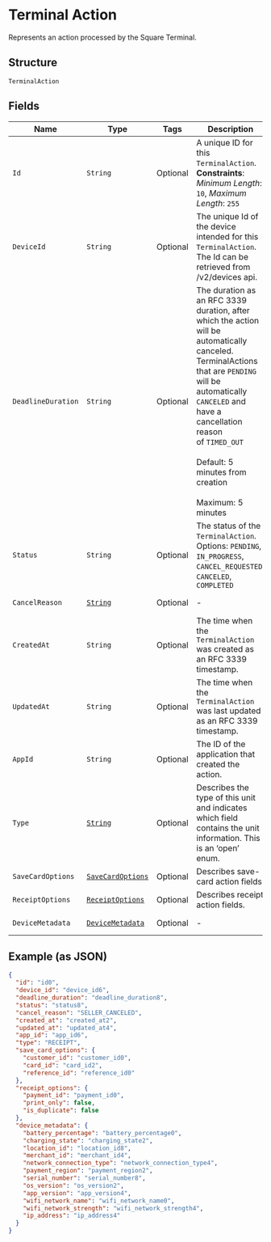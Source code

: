 
# Terminal Action

Represents an action processed by the Square Terminal.

## Structure

`TerminalAction`

## Fields

| Name | Type | Tags | Description | Getter |
|  --- | --- | --- | --- | --- |
| `Id` | `String` | Optional | A unique ID for this `TerminalAction`.<br>**Constraints**: *Minimum Length*: `10`, *Maximum Length*: `255` | String getId() |
| `DeviceId` | `String` | Optional | The unique Id of the device intended for this `TerminalAction`.<br>The Id can be retrieved from /v2/devices api. | String getDeviceId() |
| `DeadlineDuration` | `String` | Optional | The duration as an RFC 3339 duration, after which the action will be automatically canceled.<br>TerminalActions that are `PENDING` will be automatically `CANCELED` and have a cancellation reason<br>of `TIMED_OUT`<br><br>Default: 5 minutes from creation<br><br>Maximum: 5 minutes | String getDeadlineDuration() |
| `Status` | `String` | Optional | The status of the `TerminalAction`.<br>Options: `PENDING`, `IN_PROGRESS`, `CANCEL_REQUESTED`, `CANCELED`, `COMPLETED` | String getStatus() |
| `CancelReason` | [`String`](../../doc/models/action-cancel-reason.md) | Optional | - | String getCancelReason() |
| `CreatedAt` | `String` | Optional | The time when the `TerminalAction` was created as an RFC 3339 timestamp. | String getCreatedAt() |
| `UpdatedAt` | `String` | Optional | The time when the `TerminalAction` was last updated as an RFC 3339 timestamp. | String getUpdatedAt() |
| `AppId` | `String` | Optional | The ID of the application that created the action. | String getAppId() |
| `Type` | [`String`](../../doc/models/terminal-action-action-type.md) | Optional | Describes the type of this unit and indicates which field contains the unit information. This is an ‘open’ enum. | String getType() |
| `SaveCardOptions` | [`SaveCardOptions`](../../doc/models/save-card-options.md) | Optional | Describes save-card action fields. | SaveCardOptions getSaveCardOptions() |
| `ReceiptOptions` | [`ReceiptOptions`](../../doc/models/receipt-options.md) | Optional | Describes receipt action fields. | ReceiptOptions getReceiptOptions() |
| `DeviceMetadata` | [`DeviceMetadata`](../../doc/models/device-metadata.md) | Optional | - | DeviceMetadata getDeviceMetadata() |

## Example (as JSON)

```json
{
  "id": "id0",
  "device_id": "device_id6",
  "deadline_duration": "deadline_duration8",
  "status": "status8",
  "cancel_reason": "SELLER_CANCELED",
  "created_at": "created_at2",
  "updated_at": "updated_at4",
  "app_id": "app_id6",
  "type": "RECEIPT",
  "save_card_options": {
    "customer_id": "customer_id0",
    "card_id": "card_id2",
    "reference_id": "reference_id0"
  },
  "receipt_options": {
    "payment_id": "payment_id0",
    "print_only": false,
    "is_duplicate": false
  },
  "device_metadata": {
    "battery_percentage": "battery_percentage0",
    "charging_state": "charging_state2",
    "location_id": "location_id8",
    "merchant_id": "merchant_id4",
    "network_connection_type": "network_connection_type4",
    "payment_region": "payment_region2",
    "serial_number": "serial_number8",
    "os_version": "os_version2",
    "app_version": "app_version4",
    "wifi_network_name": "wifi_network_name0",
    "wifi_network_strength": "wifi_network_strength4",
    "ip_address": "ip_address4"
  }
}
```

